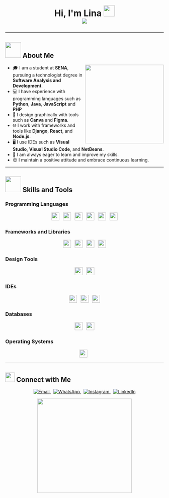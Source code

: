 <h1 align="center">
  Hi, I'm Lina <img src="https://media.giphy.com/media/hvRJCLFzcasrR4ia7z/giphy.gif" width="35">
  <br>
    <img src="https://readme-typing-svg.herokuapp.com?font=Time+New+Roman&color=%2336BCF7&size=25&center=true&vCenter=true&width=600&height=100&lines=Junior+Software+Developer;Student+at+SENA;Passionate+about+Learning+and+Improving;Skilled+in+Python,+Java,+JavaScript,+PHP;Designer+with+Canva+and+Figma;Always+Positive+and+Eager+to+Learn">
  </a>
</p>

---

## <picture><img src="https://github.com/7oSkaaa/7oSkaaa/blob/main/Images/about_me.gif?raw=true" width="50px"></picture> About Me

<picture> <img align="right" src="https://github.com/7oSkaaa/7oSkaaa/blob/main/Images/Right_Side.gif?raw=true" width="250px"></picture>

- 🎓 I am a student at **SENA**, pursuing a technologist degree in **Software Analysis and Development**.
- 💻 I have experience with programming languages such as **Python**, **Java**, **JavaScript** and **PHP**
- 🎨 I design graphically with tools such as **Canva** and **Figma**.
- 🌐 I work with frameworks and tools like **Django**, **React**, and **Node.js**.
- 🖥️ I use IDEs such as **Visual Studio**, **Visual Studio Code**, and **NetBeans**.
- 🌱 I am always eager to learn and improve my skills.
- 😊 I maintain a positive attitude and embrace continuous learning.

---

## <img src="https://media2.giphy.com/media/QssGEmpkyEOhBCb7e1/giphy.gif?cid=ecf05e47a0n3gi1bfqntqmob8g9aid1oyj2wr3ds3mg700bl&rid=giphy.gif" width="50px" height="50px"> Skills and Tools

### Programming Languages
<p align="center"> 
  <img src="https://img.shields.io/badge/Python-3776AB?style=for-the-badge&logo=python&logoColor=white" height="25">
  &nbsp;
  <img src="https://img.shields.io/badge/Java-ED8B00?style=for-the-badge&logo=java&logoColor=white" height="25">
  &nbsp;
  <img src="https://img.shields.io/badge/JavaScript-%23F7DF1E.svg?style=for-the-badge&logo=javascript&logoColor=black" height="25">
  &nbsp;
  <img src="https://img.shields.io/badge/PHP-%23777BB4.svg?style=for-the-badge&logo=php&logoColor=white" height="25">
  &nbsp;
  <img src="https://img.shields.io/badge/HTML-E34F26?style=for-the-badge&logo=html5&logoColor=white" height="25">
  &nbsp;
  <img src="https://img.shields.io/badge/CSS-1572B6?style=for-the-badge&logo=css3&logoColor=white" height="25">
</p>

### Frameworks and Libraries
<p align="center">
  <img src="https://img.shields.io/badge/Django-092E20?style=for-the-badge&logo=django&logoColor=white" height="25">
  &nbsp;
  <img src="https://img.shields.io/badge/React-61DAFB?style=for-the-badge&logo=react&logoColor=black" height="25">
  &nbsp;
  <img src="https://img.shields.io/badge/Node.js-339933?style=for-the-badge&logo=node.js&logoColor=white" height="25">
  &nbsp;
  <img src="https://img.shields.io/badge/Laravel-FF2D20?style=for-the-badge&logo=laravel&logoColor=white" height="25">
</p>

### Design Tools
<p align="center">
  <img src="https://img.shields.io/badge/Canva-%2300C4CC.svg?style=for-the-badge&logo=canva&logoColor=white" height="25">
  &nbsp;
  <img src="https://img.shields.io/badge/Figma-%23F24E1E.svg?style=for-the-badge&logo=figma&logoColor=white" height="25">
</p>

### IDEs
<p align="center">
  <img src="https://img.shields.io/badge/Visual_Studio_Code-0078D4?style=for-the-badge&logo=visual%20studio%20code&logoColor=white" height="25">
  &nbsp;
  <img src="https://img.shields.io/badge/Visual_Studio-5C2D91?style=for-the-badge&logo=visual%20studio&logoColor=white" height="25">
  &nbsp;
  <img src="https://img.shields.io/badge/NetBeans-1B6AC6?style=for-the-badge&logo=apache-netbeans-ide&logoColor=white" height="25">
</p>

### Databases
<p align="center">
  <img src="https://img.shields.io/badge/MySQL-00000F?style=for-the-badge&logo=mysql&logoColor=white" height="25">
  &nbsp;
  <img src="https://img.shields.io/badge/SQL-CC2927?style=for-the-badge&logo=microsoft-sql-server&logoColor=white" height="25">
</p>

### Operating Systems
<p align="center">
  <img src="https://img.shields.io/badge/Windows-0078D6?style=for-the-badge&logo=windows&logoColor=white" height="25">
  &nbsp;

---

## <img src="https://media.giphy.com/media/WUlplcMpOCEmTGBtBW/giphy.gif" width="30"> Connect with Me

<p align="center">
  <a href="mailto:lvb171@hotmail.com" target="_blank">
    <img src="https://img.shields.io/badge/Email-D14836?style=for-the-badge&logo=gmail&logoColor=white" alt="Email">
  </a>
  &nbsp;
  <a href="" target="_blank">
    <img src="https://img.shields.io/badge/WhatsApp-25D366?style=for-the-badge&logo=whatsapp&logoColor=white" alt="WhatsApp">
  </a>
  &nbsp;
  <a href="https://www.instagram.com/lvs18_04/" target="_blank">
    <img src="https://img.shields.io/badge/Instagram-E4405F?style=for-the-badge&logo=instagram&logoColor=white" alt="Instagram">
  </a>
  &nbsp;
  <a href="https://www.linkedin.com/in/lina-vanessa-salcedo-cuellar-799647342/" target="_blank">
    <img src="https://img.shields.io/badge/LinkedIn-0A66C2?style=for-the-badge&logo=linkedin&logoColor=white" alt="LinkedIn">
  </a>
</p>

<p align="center">
  <img src="https://media.giphy.com/media/jpVnC65DmYeyRL4LHS/giphy.gif" width="300">
</p>

